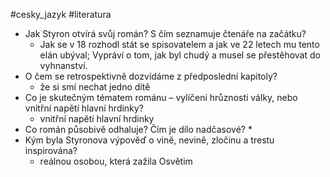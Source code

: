 #cesky_jazyk #literatura 
* Jak Styron otvírá svůj román? S čím seznamuje čtenáře na začátku?
	* Jak se v 18 rozhodl stát se spisovatelem a jak ve 22 letech mu tento elán ubýval; Vypráví o tom, jak byl chudý a musel se přestěhovat do vyhnanství.
* O čem se retrospektivně dozvídáme z předposlední kapitoly?
	* že si smí nechat jedno dítě
* Co je skutečným tématem románu – vylíčení hrůznosti války, nebo vnitřní napětí hlavní hrdinky?
	* vnitřní napětí hlavní hrdinky
* Co román působivě odhaluje? Čím je dílo nadčasové?
	* 
* Kým byla Styronova výpověď o vině, nevině, zločinu a trestu inspirována?
	* reálnou osobou, která zažila Osvětim